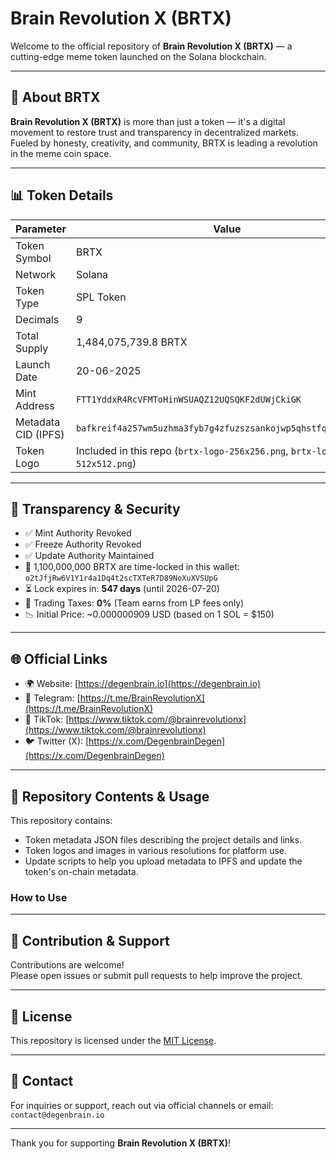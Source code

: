 
# Brain Revolution X (BRTX)

Welcome to the official repository of **Brain Revolution X (BRTX)** — a cutting-edge meme token launched on the Solana blockchain.

---

## 🧠 About BRTX

**Brain Revolution X (BRTX)** is more than just a token — it's a digital movement to restore trust and transparency in decentralized markets. Fueled by honesty, creativity, and community, BRTX is leading a revolution in the meme coin space.

---

## 📊 Token Details

| Parameter             | Value                                               |
|-----------------------|-----------------------------------------------------|
| Token Symbol          | BRTX                                                |
| Network               | Solana                                              |
| Token Type            | SPL Token                                           |
| Decimals              | 9                                                   |
| Total Supply          | 1,484,075,739.8 BRTX                                  |
| Launch Date           | 20-06-2025                                          |
| Mint Address          | `FTT1YddxR4RcVFMToHinWSUAQZ12UQSQKF2dUWjCkiGK`       |
| Metadata CID (IPFS)   | `bafkreif4a257wm5uzhma3fyb7g4zfuzszsankojwp5qhstfqpp3bmswpq4` |
| Token Logo            | Included in this repo (`brtx-logo-256x256.png`, `brtx-logo-512x512.png`) |

---

## 🔐 Transparency & Security

- ✅ Mint Authority Revoked  
- ✅ Freeze Authority Revoked  
- ✅ Update Authority Maintained  
- 🔐 1,100,000,000 BRTX are time-locked in this wallet:  
  `o2tJfjRw6V1Y1r4a1Dq4t2scTXTeR7D89NoXuXVSUpG`  
- ⏳ Lock expires in: **547 days** (until 2026-07-20)  
- 💸 Trading Taxes: **0%** (Team earns from LP fees only)  
- 📉 Initial Price: ~0.000000909 USD (based on 1 SOL = $150)  

---

## 🌐 Official Links

- 🌍 Website: [https://degenbrain.io](https://degenbrain.io)  
- 📣 Telegram: [https://t.me/BrainRevolutionX](https://t.me/BrainRevolutionX)  
- 🎥 TikTok: [https://www.tiktok.com/@brainrevolutionx](https://www.tiktok.com/@brainrevolutionx)  
- 🐦 Twitter (X): [https://x.com/DegenbrainDegen](https://x.com/DegenbrainDegen)  

---

## 📂 Repository Contents & Usage

This repository contains:

- Token metadata JSON files describing the project details and links.  
- Token logos and images in various resolutions for platform use.  
- Update scripts to help you upload metadata to IPFS and update the token's on-chain metadata.

### How to Use
---

## 🤝 Contribution & Support

Contributions are welcome!  
Please open issues or submit pull requests to help improve the project.

---

## 📄 License

This repository is licensed under the [MIT License](./LICENSE).

---

## 📩 Contact

For inquiries or support, reach out via official channels or email:  
`contact@degenbrain.io`

---

Thank you for supporting **Brain Revolution X (BRTX)**!
